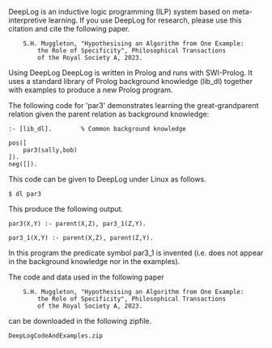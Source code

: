 DeepLog is an inductive logic programming (ILP) system based on meta-interpretive learning. If you use DeepLog for research, please use this citation and cite the following paper.

```
	S.H. Muggleton, "Hypothesising an Algorithm from One Example:
		the Role of Specificity", Philosophical Transactions
		of the Royal Society A, 2023.
```

Using DeepLog
DeepLog is written in Prolog and runs with SWI-Prolog. It uses a standard library of Prolog background knowledge (lib_dl) together
with examples to produce a new Prolog program.

The following code for 'par3' demonstrates learning the great-grandparent relation given the parent relation as background knowledge:

```
:- [lib_dl].		% Common background knowledge

pos([
	par3(sally,bob)
]).
neg([]).
```

This code can be given to DeepLog under Linux as follows.

```
$ dl par3
```

This produce the following output.

```
par3(X,Y) :- parent(X,Z), par3_1(Z,Y).

par3_1(X,Y) :- parent(X,Z), parent(Z,Y).
```

In this program the predicate symbol par3_1 is invented (i.e. does not appear in the background knowledge nor in the examples).

The code and data used in the following paper 

```
	S.H. Muggleton, "Hypothesising an Algorithm from One Example:
		the Role of Specificity", Philosophical Transactions
		of the Royal Society A, 2023.
```

can be downloaded in the following zipfile.

```
DeepLogCodeAndExamples.zip
```


